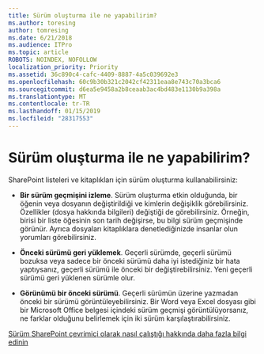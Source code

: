 ```yaml
---
title: Sürüm oluşturma ile ne yapabilirim?
ms.author: toresing
author: tomresing
ms.date: 6/21/2018
ms.audience: ITPro
ms.topic: article
ROBOTS: NOINDEX, NOFOLLOW
localization_priority: Priority
ms.assetid: 36c890c4-cafc-4409-8887-4a5c039692e3
ms.openlocfilehash: 60c9b30b321c2042cf42311eaa8e743c70a3bca6
ms.sourcegitcommit: d6ea5e9458a2b8ceaab3ac4bd483e1130b9a398a
ms.translationtype: MT
ms.contentlocale: tr-TR
ms.lasthandoff: 01/15/2019
ms.locfileid: "28317553"
---
```

# <a name="what-can-i-do-with-versioning"></a>Sürüm oluşturma ile ne yapabilirim?

SharePoint listeleri ve kitaplıkları için sürüm oluşturma kullanabilirsiniz:
  
- **Bir sürüm geçmişini izleme**. Sürüm oluşturma etkin olduğunda, bir öğenin veya dosyanın değiştirildiği ve kimlerin değişiklik görebilirsiniz. Özellikler (dosya hakkında bilgileri) değiştiği de görebilirsiniz. Örneğin, birisi bir liste öğesinin son tarih değişirse, bu bilgi sürüm geçmişinde görünür. Ayrıca dosyaları kitaplıklara denetlediğinizde insanlar olun yorumları görebilirsiniz. 
    
- **Önceki sürümü geri yüklemek**. Geçerli sürümde, geçerli sürümü bozuksa veya sadece bir önceki sürümü daha iyi istediğiniz bir hata yaptıysanız, geçerli sürümü ile önceki bir değiştirebilirsiniz. Yeni geçerli sürümü geri yüklenen sürümle olur. 
    
- **Görünümü bir önceki sürümü**. Geçerli sürümün üzerine yazmadan önceki bir sürümü görüntüleyebilirsiniz. Bir Word veya Excel dosyası gibi bir Microsoft Office belgesi içindeki sürüm geçmişi görüntülüyorsanız, ne farklar olduğunu belirlemek için iki sürüm karşılaştırabilirsiniz. 
    
[Sürüm SharePoint çevrimiçi olarak nasıl çalıştığı hakkında daha fazla bilgi edinin](https://go.microsoft.com/fwlink/?linkid=875710)
  

